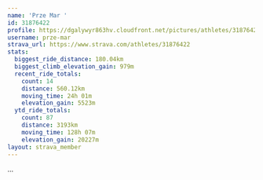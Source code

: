 ```yaml
---
name: 'Prze Mar '
id: 31876422
profile: https://dgalywyr863hv.cloudfront.net/pictures/athletes/31876422/22548952/4/large.jpg
username: prze-mar
strava_url: https://www.strava.com/athletes/31876422
stats:
  biggest_ride_distance: 180.04km
  biggest_climb_elevation_gain: 979m
  recent_ride_totals:
    count: 14
    distance: 560.12km
    moving_time: 24h 01m
    elevation_gain: 5523m
  ytd_ride_totals:
    count: 87
    distance: 3193km
    moving_time: 128h 07m
    elevation_gain: 20227m
layout: strava_member
--- 
```

...
